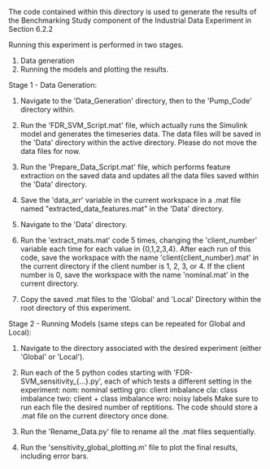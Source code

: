 The code contained within this directory is used to generate the results of the Benchmarking Study component of the Industrial Data Experiment in Section 6.2.2

Running this experiment is performed in two stages.
1)  Data generation
2)  Running the models and plotting the results.

Stage 1 - Data Generation:
1)  Navigate to the 'Data_Generation' directory, then to the 'Pump_Code' directory within.

2)  Run the 'FDR_SVM_Script.mat' file, which actually runs the Simulink model and generates the timeseries data.
    The data files will be saved in the 'Data' directory within the active directory. Please do not move the data files for now.

3)  Run the 'Prepare_Data_Script.mat' file, which performs feature extraction on the saved data and updates all the data files
    saved within the 'Data' directory.

4) Save the 'data_arr' variable in the current workspace in a .mat file named "extracted_data_features.mat" in the 'Data' directory.

5)  Navigate to the 'Data' directory.

6)  Run the 'extract_mats.mat' code 5 times, changing the 'client_number' variable each time for each value in {0,1,2,3,4}.
    After each run of this code, save the workspace with the name 'client{client_number}.mat' in the current directory if the client number is 1, 2, 3, or 4.
    If the client number is 0, save the workspace with the name 'nominal.mat' in the current directory.

7)  Copy the saved .mat files to the 'Global' and 'Local' Directory within the root directory of this experiment.


Stage 2 - Running Models (same steps can be repeated for Global and Local):
1)  Navigate to the directory associated with the desired experiment (either 'Global' or 'Local').

2)  Run each of the 5 python codes starting with 'FDR-SVM_sensitivity_{...}.py', each of which tests a different setting in the experiment:
        nom: nominal setting
        gro: client imbalance
        cla: class imbalance
        two: client + class imbalance
        wro: noisy labels
    Make sure to run each file the desired number of reptitions. The code should store a .mat file on the current directory once done.

4)  Run the 'Rename_Data.py' file to rename all the .mat files sequentially.

5)  Run the 'sensitivity_global_plotting.m' file to plot the final results, including error bars.